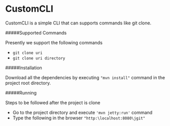 CustomCLI
=========

CustomCLI is a simple CLI that can supports commands like git clone.

#####Supported Commands

Presently we support the following commands

  * <code>git clone uri</code>
  * <code>git clone uri directory</code>
  
#####Installation

Download all the dependencies by executing <code>"mvn install"</code> command in the project root directory.


#####Running

Steps to be followed after the project is clone

 * Go to the project directory and execute <code>'mvn jetty:run'</code> command
 * Type the following in the browser <code>"http:\\localhost:8080\jgit"<code>
     
